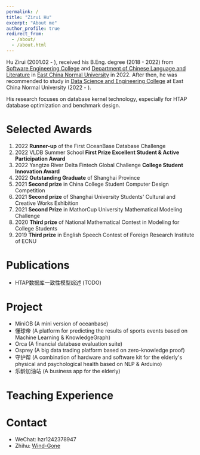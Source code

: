 ```yaml
---
permalink: /
title: "Zirui Hu"
excerpt: "About me"
author_profile: true
redirect_from: 
  - /about/
  - /about.html
---
```

Hu Zirui (2001.02 - ), received his B.Eng. degree (2018 - 2022) from  [Software Engineering College](http://www.sei.ecnu.edu.cn/) and [Department of Chinese Language and Literature](https://zhwx.ecnu.edu.cn/) in [East China Normal University](https://www.ecnu.edu.cn/) in 2022. After then, he was recommended to study in [Data Science and Engineering College](http://dase.ecnu.edu.cn/) at East China Normal University (2022 - ).

His research focuses on database kernel technology, especially for HTAP database optimization and benchmark design.


Selected Awards
======
1. 2022 **Runner-up** of the First OceanBase Database Challenge
2. 2022 VLDB Summer School **First Prize Excellent Student & Active Participation Award**
3. 2022 Yangtze River Delta Fintech Global Challenge **College Student Innovation Award**
4. 2022 **Outstanding Graduate** of Shanghai Province
5. 2021 **Second prize** in China College Student Computer Design Competition
6. 2021 **Second prize** of Shanghai University Students' Cultural and Creative Works Exhibition
7. 2021 **Second Prize** in MathorCup University Mathematical Modeling Challenge
8. 2020 **Third prize** of National Mathematical Contest in Modeling for College Students
9. 2019 **Third prize** in English Speech Contest of Foreign Research Institute of ECNU

Publications
======
- HTAP数据库一致性模型综述 (TODO) 

Project
======
- MiniOB (A mini version of oceanbase)
- 懂球帝 (A platform for predicting the results of sports events based on Machine Learning & KnowledgeGraph)
- Orca (A financial database evaluation suite)
- Osprey (A big data trading platform based on zero-knowledge proof)
- 守护帮 (A combination of hardware and software kit for the elderly's physical and psychological health based on NLP & Arduino)
- 乐龄加油站 (A business app for the elderly)

Teaching Experience
======

Contact
======
- WeChat: hzr1242378947
- Zhihu: [Wind-Gone](https://www.zhihu.com/people/hhhuhuh)